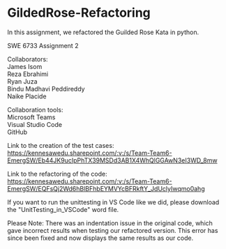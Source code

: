 # GildedRose-Refactoring

In this assignment, we refactored the Guilded Rose Kata in python.

SWE 6733 Assignment 2

Collaborators:  
James Isom  
Reza Ebrahimi  
Ryan Juza  
Bindu Madhavi Peddireddy  
Naike Placide  

Collaboration tools:  
  Microsoft Teams  
  Visual Studio Code  
  GitHub   
  
  Link to the creation of the test cases: https://kennesawedu.sharepoint.com/:v:/s/Team-Team6-EmergSW/Eb44JK9ucIpPhTX39MSDd3AB1X4WhQlGGAwN3eI3WD_8mw
  
  Link to the refactoring of the code: https://kennesawedu.sharepoint.com/:v:/s/Team-Team6-EmergSW/EQFsQj2Wd6hBlBFhbEYMVYcBFRkftY_JdUclyIwqmo0ahg
  
   If you want to run the unittesting in VS Code like we did, please download the "UnitTesting_in_VSCode" word file.  
  
  
  Please Note: There was an indentation issue in the original code, which gave incorrect results when testing our refactored version. This error has since been fixed and now displays the same results as our code.
  
